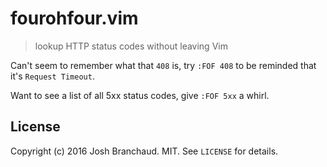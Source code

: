 # fourohfour.vim

> lookup HTTP status codes without leaving Vim

Can't seem to remember what that `408` is, try `:FOF 408` to be reminded
that it's `Request Timeout`.

Want to see a list of all 5xx status codes, give `:FOF 5xx` a whirl.

## License

Copyright (c) 2016 Josh Branchaud. MIT. See `LICENSE` for details.
